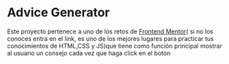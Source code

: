 <h1>Advice Generator</h1>
<p>Este proyecto pertenece a uno de los retos de <a href="https://www.frontendmentor.io/home">Frontend Mentor</a>( si no los conoces entra en el link, es uno de los mejores lugares para practicar tus conocimientos de HTML,CSS y JS)que tiene como función principal mostrar al usuario un consejo cada vez que haga click en el boton</p>
  
<img scr="./advice.gif"/>



